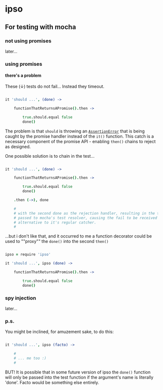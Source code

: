 ipso
====

For testing with mocha 
----------------------

### not using promises

later... 


### using promises

#### there's a problem

These (↓) tests do not fail... Instead they timeout.

```coffee

it 'should ...', (done) -> 

    functionThatReturnsAPromise().then -> 

        true.should.equal false
        done()

```

The problem is that `should` is throwing an [`AssertionError`](http://nodejs.org/api/assert.html) that is being caught by the promise handler instead of the `it()` function. This catch is a necessary component of the promise API - enabling `then()` chains to reject as designed.

One possible solution is to chain in the test...

```coffee

it 'should ...', (done) -> 

    functionThatReturnsAPromise().then -> 

        true.should.equal false
        done()

    .then (->), done

    #
    # with the second done as the rejection handler, resulting in the throw being
    # passed to mocha's test resolver, causing the fail to be received by that 
    # alternative to it's regular catcher.
    #

```

...but i don't like that, and it occurred to me a function decorator could be used to ""proxy"" the `done()` into the second `then()`

```coffee

ipso = require 'ipso'

it 'should ...', ipso (done) -> 

    functionThatReturnsAPromise().then -> 

        true.should.equal false
        done()

```


### spy injection

later...



### p.s. 

You might be inclined, for amuzement sake, to do this: 

```coffee

it 'should ...', ipso (facto) -> 

    #
    # ... me too :)
    #

```

BUT! It is possible that in some future version of ipso the `done()` function will only be passed into the test function if the argument's name is literally 'done'.  Facto would be something else entirely. 




